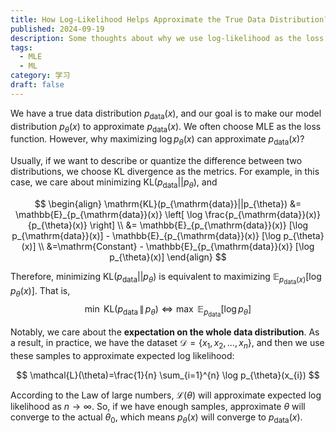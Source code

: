 ```yaml
---
title: How Log-Likelihood Helps Approximate the True Data Distribution?
published: 2024-09-19
description: Some thoughts about why we use log-likelihood as the loss function when we approximate the true data distribution.
tags:
  - MLE
  - ML
category: 学习
draft: false
---
```


We have a true data distribution $p_{\mathrm{data}}(x)$, and our goal is to make our model distribution $p_{\theta}(x)$ to approximate $p_{\mathrm{data}}(x)$. We often choose MLE as the loss function. However, why maximizing $\log p_{\theta}(x)$ can approximate $p_{\mathrm{data}}(x)$?

Usually, if we want to describe or quantize the difference between two distributions, we choose KL divergence as the metrics. For example, in this case, we care about minimizing $\mathrm{KL}(p_{\mathrm{data}}||p_{\theta})$, and

$$
\begin{align}
\mathrm{KL}(p_{\mathrm{data}}||p_{\theta}) &= \mathbb{E}_{p_{\mathrm{data}}(x)} \left[ \log \frac{p_{\mathrm{data}}(x)}{p_{\theta}(x)} \right] \\
&= \mathbb{E}_{p_{\mathrm{data}}(x)} [\log p_{\mathrm{data}}(x)] - \mathbb{E}_{p_{\mathrm{data}}(x)} [\log p_{\theta}(x)] \\
&=\mathrm{Constant} - \mathbb{E}_{p_{\mathrm{data}}(x)} [\log p_{\theta}(x)]
\end{align}
$$

Therefore, minimizing $\mathrm{KL}(p_{\mathrm{data}}||p_{\theta})$ is equivalent to maximizing $\mathbb{E}_{p_{\mathrm{data}}(x)} [\log p_{\theta}(x)]$. That is,
$$
\min\ \text{KL}(p_{\text{data}} \, \| \, p_{\theta}) \iff \max\ \mathbb{E}_{p_{\text{data}}} [\log p_{\theta}]
$$

Notably, we care about the **expectation on the whole data distribution**. As a result, in practice, we have the dataset $\mathcal{D}=\{ x_{1},x_{2},\dots,x_{n} \}$, and then we use these samples to approximate expected log likelihood:

$$
\mathcal{L}(\theta)=\frac{1}{n} \sum_{i=1}^{n} \log p_{\theta}(x_{i})
$$

According to the Law of large numbers, $\mathcal{L}(\theta)$ will approximate expected log likelihood as $n\to \infty$. So, if we have enough samples, approximate $\theta$ will converge to the actual $\theta_{0}$, which means $p_{\theta}(x)$ will converge to $p_{\mathrm{data}}(x)$.
